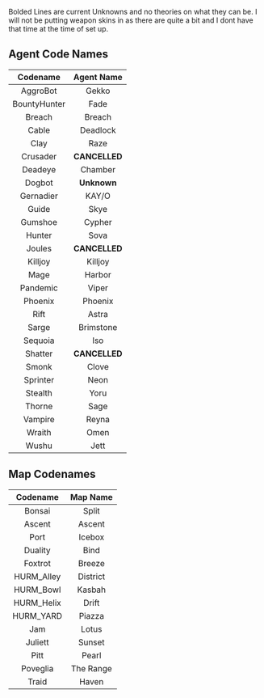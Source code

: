 Bolded Lines are current Unknowns and no theories on what they can be. I will not be putting weapon skins in as there are quite a bit and I dont have that time at the time of set up.

## Agent Code Names

|   Codename   |  Agent Name   |
| :----------: | :-----------: |
|   AggroBot   |     Gekko     |
| BountyHunter |     Fade      |
|    Breach    |    Breach     |
|    Cable     |   Deadlock    |
|     Clay     |     Raze      |
|   Crusader   | **CANCELLED** |
|   Deadeye    |    Chamber    |
|    Dogbot    |  **Unknown**  |
|  Gernadier   |     KAY/O     |
|    Guide     |     Skye      |
|   Gumshoe    |    Cypher     |
|    Hunter    |     Sova      |
|    Joules    | **CANCELLED** |
|   Killjoy    |    Killjoy    |
|     Mage     |    Harbor     |
|   Pandemic   |     Viper     |
|   Phoenix    |    Phoenix    |
|     Rift     |     Astra     |
|    Sarge     |   Brimstone   |
|   Sequoia    |      Iso      |
|   Shatter    | **CANCELLED** |
|    Smonk     |     Clove     |
|   Sprinter   |     Neon      |
|   Stealth    |     Yoru      |
|    Thorne    |     Sage      |
|   Vampire    |     Reyna     |
|    Wraith    |     Omen      |
|    Wushu     |     Jett      |

## Map Codenames

|  Codename  | Map Name  |
| :--------: | :-------: |
|   Bonsai   |   Split   |
|   Ascent   |  Ascent   |
|    Port    |  Icebox   |
|  Duality   |   Bind    |
|  Foxtrot   |  Breeze   |
| HURM_Alley | District  |
| HURM_Bowl  |  Kasbah   |
| HURM_Helix |   Drift   |
| HURM_YARD  |  Piazza   |
|    Jam     |   Lotus   |
|  Juliett   |  Sunset   |
|    Pitt    |   Pearl   |
|  Poveglia  | The Range |
|   Traid    |   Haven   |
